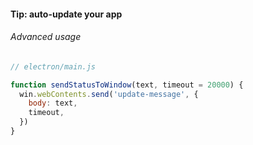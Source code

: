 #### Tip: auto-update your app

###### Advanced usage

```js
// electron/main.js

function sendStatusToWindow(text, timeout = 20000) {
  win.webContents.send('update-message', {
    body: text,
    timeout,
  })
}
```


<aside class="notes">
</aside>
